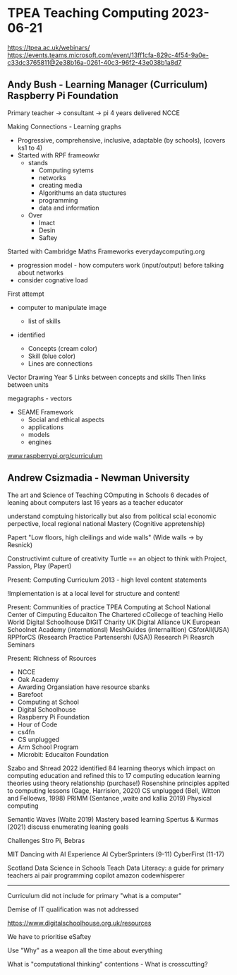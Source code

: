 TPEA Teaching Computing 2023-06-21
=======================

https://tpea.ac.uk/webinars/
https://events.teams.microsoft.com/event/13ff1cfa-829c-4f54-9a0e-c33dc3765811@2e38b16a-0261-40c3-96f2-43e038b1a8d7


Andy Bush - Learning Manager (Curriculum) Raspberry Pi Foundation
---------

Primary teacher -> consultant -> pi 4 years delivered NCCE

Making Connections - Learning graphs

* Progressive, comprehensive, inclusive, adaptable (by schools), (covers ks1 to 4)
* Started with RPF frameowkr
    * stands
        * Computing sytems
        * networks
        * creating media
        * Algorithums an data stuctures
        * programming
        * data and information
    * Over
        * Imact
        * Desin
        * Saftey

Started with Cambridge Maths Frameworks
everydaycomputing.org

* progression model - how computers work (input/output) before talking about networks
* consider cognative load

First attempt
* computer to manipulate image
    * list of skills

* identified
    * Concepts (cream color)
    * Skill (blue color)
    * Lines are connections

Vector Drawing Year 5
Links between concepts and skills
Then links between units

megagraphs - vectors

* SEAME Framework
    * Social and ethical aspects
    * applications
    * models
    * engines

www.raspberrypi.org/curriculum





Andrew Csizmadia - Newman University
----------------

The art and Science of Teaching COmputing in Schools
6 decades of leaning about computers
last 16 years as a teacher educator

understand comptuing historically but also from political scial economic perpective, local regional national
Mastery (Cognitive appretenship)

Papert "Low floors, high cleilings and wide walls"
(Wide walls -> by Resnick)

Constructivimt
culture of creativity
Turtle == an object to think with
Project, Passion, Play (Papert)

Present: Computing Curriculum
2013 - high level content statements

!Implementation is at a local level for structure and content!

Present: Communities of practice
TPEA
Computing at School
National Center of Cimputing Educaiton
The Chartered cCollecge of teaching
Hello World
Digital Schoolhouse
DIGIT Charity UK
Digital Alliance UK
European Schoolnet Academy (internationsl)
MeshGuides (internalltion)
CSforAll(USA)
RPPforCS (Research Practice Partensershi (USA))
Research Pi Reasrch Seminars

Present: Richness of Rsources
* NCCE
* Oak Academy
* Awarding Organsiation have resource sbanks
* Barefoot
* Computing at School
* Digital Schoolhouse
* Raspberry Pi Foundation
* Hour of Code
* cs4fn
* CS unplugged
* Arm School Program
* Microbit: Educaiton Foundation

Szabo and Shread 2022 identified 84 learning theorys which impact on computing education and refined this to 17 computing education learning theories using theory relationship (purchase!)
Rosenshine principles applted to computing lessons (Gage, Harrision, 2020)
CS unplugged (Bell, Witton and Felloews, 1998)
PRIMM (Sentance ,waite and kallia 2019)
Physical computing

Semantic Waves (Waite 2019)
Mastery based learning
Spertus & Kurmas (2021) discuss enumerating leaning goals

Challenges
    Stro Pi, Bebras

MIT Dancing with AI
Experience AI
CyberSprinters (9-11)
CyberFirst (11-17)

Scotland
    Data Science in Schools
        Teach Data Literacy: a guide for primary teachers
ai pair programming
    copilot
    amazon codewhisperer


---

Curriculum did not include for primary "what is a computer"

Demise of IT qualification was not addressed


https://www.digitalschoolhouse.org.uk/resources

We have to prioritise eSaftey

Use "Why" as a weapon all the time about everything

What is "computational thinking" contentions - What is crosscutting?

